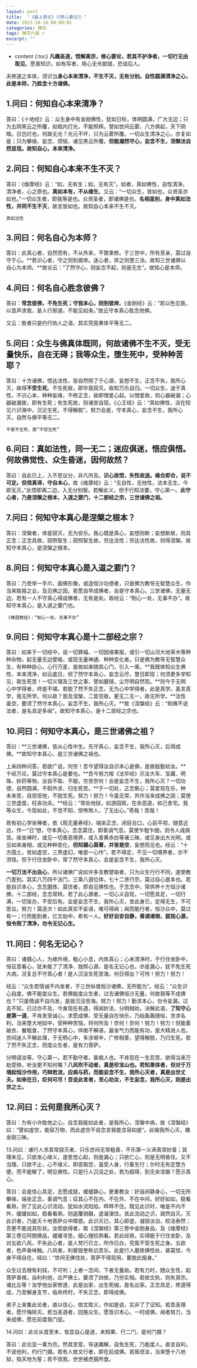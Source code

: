 ```yaml
---
layout: post
title:  "《最上乘论》（《修心要论》）"
date: 2023-10-18 00:00:01
categories: 禅宗
tags: 禅宗六祖 ☀️
excerpt: ""
---
```


* content
{:toc}
**凡趣圣道，悟解真宗，修心要论，若其不护净者，一切行无由取见**。愿善知识，如有写者，用心无令脱错，恐误后人。

夫修道之本体，须识当**身心本来清净，不生不灭，无有分别。自性圆满清净之心，此是本师，乃胜念十方诸佛。**



## 1.问曰：何知自心本来清净？

答曰：《十地经》云：众生身中有金刚佛性，犹如日轮，体明圆满，广大无边；只为五阴黑云之所覆，如瓶内灯光，不能照辉。譬如世间云雾，八方俱起，天下阴暗。日岂烂也，何故无光？光元不坏，只为云雾所覆。一切众生清净之心，亦复如是；只为攀缘、妄念、烦恼、诸见黑云所覆。**但能凝然守心，妄念不生，涅槃法自然显现。故知自心，本来清净。**



## 2.问曰：何知自心本来不生不灭？

答曰：《维摩经》云：“如，无有生；如，无有灭”。如者，真如佛性，自性清净。清净者，心之原也。**真如本有，不从缘生**。又云：“一切众生，皆如也，众贤圣亦如也。”一切众生者，即我等是也。众贤圣者，即诸佛是也。**名相虽别，身中真如法性，并同不生不灭**，故言皆如也。故知自心本来不生不灭。

```
真如法性
```



## 3.问曰：何名自心为本师？

答曰：此真心者，自然而有，不从外来，不綮束修。于三世中，所有至亲，莫过自守于心。**若识心者，守之则到彼岸。迷心者，弃之则堕三涂。故知三世诸佛以自心为本师。**故论云：“了然守心，则妄念不起，则是无生”。故知心是本师。



## 4.问曰：何名自心胜念彼佛？

答曰：**常念彼佛，不免生死；守我本心，则到彼岸**。《金刚经》云：“若以色见我，以音声求我，是人行邪道，不能见如来。”故云守本真心胜念他佛。

又云：胜者只是约行劝人之语，其实究竟果体平等无二。



## 5.问曰：众生与佛真体既同，何故诸佛不生不灭，受无量快乐，自在无碍；我等众生，堕生死中，受种种苦耶？

答曰：十方诸佛，悟达法性，皆自然照了于心源，妄想不生，正念不失，我所心灭，故得**不受生死**。不生死故，即毕竟寂灭。故知万乐自归。一切众生，迷于真性，不识心本，种种妄缘，不修正念，故即憎爱心起。以憎爱故，则心器破漏；心器破漏故，即有生死；有生死故，则诸苦自现。《心王经》云：“真如佛性，没在知见六识海中，沉沦生死，不得解脱”。努力会是，守本真心，妄念不生，我所心灭，自然与佛平等无二。

```
不是不生死，是“不受生死”
```



## 6.问曰：真如法性，同一无二；迷应俱迷，悟应俱悟。何故佛觉性、众生昏迷，因何故然？

答曰：自此已上，入不思议分，非凡所及。**识心故悟，失性故迷。缘合即合，说不可定。但信真谛，守自本心**。故《维摩经》云：“无自性，无他性，法本无生，今即无灭。”此悟即离二边，入无分别智。若解此义，但于行知法要，守心第一。**此守心者，乃是涅槃之根本，入道之要门，十二部经之宗，三世诸佛之祖。**



## 7.问曰：何知守本真心是涅槃之根本？

答曰：涅槃者，体是寂灭，无为安乐。我心既是真心，妄想则断；妄想断故，则具正念；正念具故，寂照智生；寂照智生故，穷达法性；穷达法性故，则得涅槃。故知守本真心，是涅槃之根本。



## 8.问曰：何知守本真心是入道之要门？

答曰：乃至举一手爪，画佛形像，或造恒沙功德者，只是佛为教导无智慧众生，作当来胜报之业，及见佛之因。若愿自早成佛者，会是守本真心。三世诸佛，无量无边，若有一人不守真心得成佛者，无有是处。故经云：“制心一处，无事不办”。故知守本真心，是入道之要门也。

```
《佛遗教经》：“制心一处，无事不办”
```



## 9.问曰：何知守本真心是十二部经之宗？

答曰：如来于一切经中，说一切罪福、一切因缘果报，或引一切山河大地草木等种种杂物，起无量无边譬喻，或现无量神通、种种变化者。只是佛为教导无智慧众生，有种种欲心，心行万差，是故如来随其心门，引入一乘。**我既体知众生佛性，本来清净，如云底日，但了然守本真心，妄念云尽，慧日即现；何须更多学知见，取生死苦！一切义理及三世之事，譬如磨镜，尘尽明自然现。**则今于无明心中学得者，终是不堪。若能了然不失正念，无为心中学得者，此是真学。虽言真学，竟无所学。何以故？我及涅槃，二皆空故。更无二无一，故无所学。**法性虽空，要须了然守本真心，妄念不生，我所心灭。**故《涅槃经》云：“知佛不说法者，是名具足多闻”。故知守本真心，是十二部经之宗也。



## 10.问曰：何知守本真心，是三世诸佛之祖？

答曰：**三世诸佛，皆从心性中生。先守真心，妄念不生，我所心灭，后得成佛。**故知守本真心，是三世诸佛之祖也。

上来四种问答，若欲广说，何穷！吾今望得汝自识本心是佛，是故殷勤劝汝。**千经万论，莫过守本真心是要也。**吾今努力按《法华经》示汝大车、宝藏、明珠、妙药等物，汝自不取、不服，穷苦奈何！会是妄念不生，我所心灭？一切功德，自然圆满，不假外求、归生死苦。**于一切处，正念察心；莫爱现在乐，种未来苦，自诳诳他，不脱生死。努力！努力！今虽无常，共作当来成佛之因；莫使三世虚度，枉丧功夫。**经云：“常处地狱，如游园观，在余恶道，如己舍宅。我等众生，今现如此，不觉不知，惊怖煞人，了无出心。”奇哉！苦哉！

若有初心学坐禅者，依《观无量寿经》，端坐正念，闭目合口，心前平视，随意近远，作一“日”想，守本真心，念念莫住，即善调气息。莫使乍粗乍细，则令人成病苦。夜坐禅时，或见一切善恶境界，或入青黄赤白等诸三昧，或见身出大光明，或见如来身相，或见种种变化，**但知摄心莫著，并皆是空**，妄想而见也。经云：“十方国土，皆如虚空，三界虚幻，唯是一心作”。若不得定，不见一切境界者，亦不须怪。但于行住坐卧中，常了然守本真心，会是妄念不生，我所心灭。

**一切万法不出自心**，所以诸佛广说如许多言教譬喻者，只为众生行行不同，遂使教门差别。其实八万四千法门，三乘八道位体，七十二贤行宗，莫过自心是本也。若能自识本心，念念磨炼、莫住者，即自见佛性也。于念念中，常供养十方恒沙诸佛。十二部经，念念常转。若了此心源者，一切心义自现，一切愿具足，一切行满，一切皆办，不受后有。会是妄念不生，我所心灭，舍此身已，定得无生，不可思议。努力！莫造次！如此真实不妄语，难可得闻；闻而能行者，恒沙众中，莫过有一；行而能到者，亿叉劫中，希有一人。**好好自安自静，善调诸根，就视心源，恒令照了清净，勿令无记心生。**



## 11.问曰：何名无记心？

答曰：诸摄心人，为缘外境，粗心小息，内炼真心；心未清净时，于行住坐卧中，恒征意看心，犹未能了了清净、独照心源，是名无记心也，亦是漏心，犹不免生死大病，况复总不守真心者！是人沉没生死苦海，何日得出？可怜！努力！努力！

经云：“众生若情诚不内发者，于三世纵值恒沙诸佛，无所能为”。经云：“众生识心自度，佛不能度众生。若佛能度众生者，过去诸佛恒沙无量，何故我等不成佛也？”只是情诚不自内发，是故沉没苦海。努力！努力！勤求本心，勿令妄漏。过去不知，已过亦不及，今身现在有遇，得闻妙法，分明相劝，决解此语，**了知守心是第一道**。不肯发至诚心，求愿成佛、受无量自在快乐，乃始轰轰随俗，贪求名利，当来堕大地狱中，受种种苦恼，将何所及！奈何！奈何！努力！努力！但能着破衣、餐粗食，了然守本真心，佯痴不解语，最省气力而能有功，是大精进人也。世间迷人不解此理，于无明心中，多涉艰辛，广修相善，望得解脱，乃归生死。若了然不失正念，而度众生者，是有力菩萨。

分明语汝等，守心第一。若不勤守者，甚痴人也。不肯现在一生忍苦，欲得当来万劫受殃，听汝更不知何嘱？**八风吹不动者，真是珍宝山也。若知果体者，但对于万境起恒沙作用，巧辩若流，应病与药，而能妄念不生，我所心灭者，真是出世丈夫。如来在日，叹何可尽！吾说此言者，至心劝汝，不生妄念，我所心灭，则是出世之士。**



## 12.问曰：云何是我所心灭？

答曰：为有小许胜他之心，自念我能如此者，是我所心，涅槃中病，故《涅槃经》曰：“譬如虚空，能容万物，而此虚空不自念言我能含容如是”。此喻我所心灭，趣金刚三昧。



13.问曰：诸行人求真常寂灭者，只乐世间无常粗善，不乐第一义谛真常妙善；其理未见，只欲发心缘义，遂思觉心起，则是漏心；只欲亡心，则是无明昏住。又不当理，只欲不止，心不缘义，即恶取空，虽受人身，行畜生行；尔时无有定慧方便，而不能解了，明见佛性。只是行人沉没之处，若为超得，到无余涅槃？愿示真心。

答曰：会是信心具足，志愿成就，缓缓静心，更重教汝：好自闲静身心，一切无所攀缘，端坐正念，善调气息；征其心不在内、不在外、不在中间，好好如如，稳看看熟，则了见此心识流动，犹如水流阳焰，晔晔不住。既见此识时，唯是不内不外，缓缓如如，稳看看熟，则返覆销融，虚凝湛住。其此流动之识，飒然自灭。灭此识者，乃是灭十地菩萨众中障惑。此识灭已，其心即虚，凝寂淡泊，皎洁泰然；吾更不能说其形状。汝若欲得者，取《涅槃经》第三卷中金刚身品，及《维摩经》第三卷见阿閦佛品，缓缓寻思，细心搜捡熟看。若此经熟，实得能于行住坐卧，及对五欲八风，不失此心者，是人梵行已立，所作已办，究竟不受生死之身。五欲者，色声香味触。八风者，利衰毁誉称讥苦乐。此是行人磨炼佛性处，甚莫怪，今身不得自在。经曰：“世间无佛住处，菩萨不得现用，要脱此报身。”

众生过去根有利钝，不可判；上者一念间，下者无量劫。若有力时，随众生性，起菩萨善根，自利利他，庄严佛土。要须了四依，乃穷实相。若依文执，则失真宗。诸比丘等！汝学他出家修道，此是出家，出生死枷，是名出家。正念具足，修道得成，乃至解身支节，临命终时，不失正念，即得成佛。

弟子上来集此论者，直以信心，依文取义，作如是说，实非了了证知。若乖圣理者，愿忏悔除灭。若当圣道者，回施众生，愿皆识本心，一时成佛。闻者努力，当来成佛，愿在前度我门徒。



14.问曰：此论从首至末，皆显自心是道，未知果、行二门，是何门摄？

答曰：此论显一乘为宗。然其至意，导迷趣解，自免生死，乃能度人。直言自利，不说他利，约行门摄。若有人依文行者，即在前成佛。若我诳汝，当来堕十八地狱，指天地为誓；若不信我，世世被虎狼所食。


